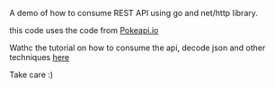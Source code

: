 A demo of how to consume REST API using go and net/http library.


this code uses the code from [Pokeapi.io](https://Pokeapi.io)

Wathc the tutorial on how to consume the api, decode json and other techniques [here](https://tutorialedge.net/golang/consuming-restful-api-with-go/)

Take care :)
